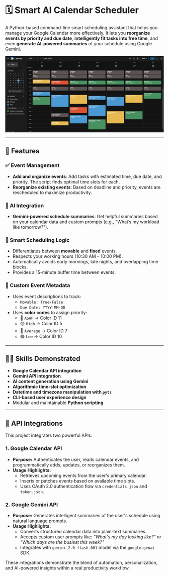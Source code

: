 # 🗓️ Smart AI Calendar Scheduler

A Python-based command-line smart scheduling assistant that helps you manage your Google Calendar more effectively. It lets you **reorganize events by priority and due date**, **intelligently fit tasks into free time**, and even **generate AI-powered summaries** of your schedule using Google Gemini.

<p align="center">
  <img src="Screenshot 2025-06-19 230946.png" alt="Calendar" width="850"/>
</p>


---

## 🚀 Features

### ✅ Event Management
- **Add and organize events**: Add tasks with estimated time, due date, and priority. The script finds optimal time slots for each.
- **Reorganize existing events**: Based on deadline and priority, events are rescheduled to maximize productivity.

### 🤖 AI Integration
- **Gemini-powered schedule summaries**: Get helpful summaries based on your calendar data and custom prompts (e.g., "What’s my workload like tomorrow?").

### 🧠 Smart Scheduling Logic
- Differentiates between **movable** and **fixed** events.
- Respects your working hours (10:30 AM – 10:00 PM).
- Automatically avoids early mornings, late nights, and overlapping time blocks.
- Provides a 15-minute buffer time between events.

### 🔧 Custom Event Metadata
- Uses event descriptions to track:
  - `Movable: True/False`
  - `Due Date: YYYY-MM-DD`
- Uses **color codes** to assign priority:
  - 🔴 `ASAP` → Color ID 11
  - 🟡 `High` → Color ID 5
  - 🔵 `Average` → Color ID 7
  - 🟢 `Low` → Color ID 10

---

## 🧑‍💻 Skills Demonstrated

- **Google Calendar API integration**
- **Gemini API integration**
- **AI content generation using Gemini**
- **Algorithmic time-slot optimization**
- **Datetime and timezone manipulation with `pytz`**
- **CLI-based user experience design**
- Modular and maintainable **Python scripting**

---

## 📡 API Integrations

This project integrates two powerful APIs:

### 1. **Google Calendar API**
- **Purpose:** Authenticates the user, reads calendar events, and programmatically adds, updates, or reorganizes them.
- **Usage Highlights:**
  - Retrieves upcoming events from the user's primary calendar.
  - Inserts or patches events based on available time slots.
  - Uses OAuth 2.0 authentication flow via `credentials.json` and `token.json`.

### 2. **Google Gemini API**
- **Purpose:** Generates intelligent summaries of the user's schedule using natural language prompts.
- **Usage Highlights:**
  - Converts structured calendar data into plain-text summaries.
  - Accepts custom user prompts like: *"What's my day looking like?"* or *"Which days are the busiest this week?"*
  - Integrates with `gemini-2.0-flash-001` model via the `google.genai` SDK.

These integrations demonstrate the blend of automation, personalization, and AI-powered insights within a real productivity workflow.

